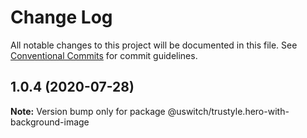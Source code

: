 # Change Log

All notable changes to this project will be documented in this file.
See [Conventional Commits](https://conventionalcommits.org) for commit guidelines.

## 1.0.4 (2020-07-28)

**Note:** Version bump only for package @uswitch/trustyle.hero-with-background-image
